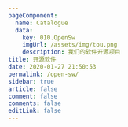 ```yaml
---
pageComponent:
  name: Catalogue
  data:
    key: 010.OpenSw
    imgUrl: /assets/img/tou.png
    description: 我们的软件开源项目
title: 开源软件
date: 2020-01-27 21:50:53
permalink: /open-sw/
sidebar: true
article: false
comment: false
comments: false
editLink: false
---
```

